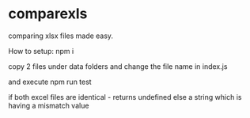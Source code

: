 # comparexls

comparing xlsx files made easy.

How to setup:
npm i

copy 2 files under data folders and change the file name in index.js 

and execute npm run test

if both excel files are identical - returns undefined else a string which is having a mismatch value

